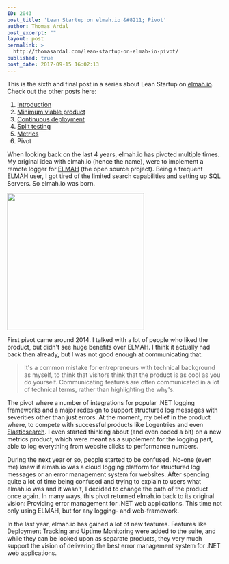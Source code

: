 ```yaml
---
ID: 2043
post_title: 'Lean Startup on elmah.io &#8211; Pivot'
author: Thomas Ardal
post_excerpt: ""
layout: post
permalink: >
  http://thomasardal.com/lean-startup-on-elmah-io-pivot/
published: true
post_date: 2017-09-15 16:02:13
---
```

This is the sixth and final post in a series about Lean Startup on <a href="https://elmah.io/">elmah.io</a>. Check out the other posts here:

<ol>
<li><a href="http://thomasardal.com/lean-startup-on-elmah-io-introduction/">Introduction</a></li>
<li><a href="http://thomasardal.com/lean-startup-on-elmah-io-minimum-viable-product/">Minimum viable product</a></li>
<li><a href="http://thomasardal.com/lean-startup-on-elmah-io-continuous-deployment/">Continuous deployment</a></li>
<li><a href="http://thomasardal.com/lean-startup-on-elmah-io-split-testing/">Split testing</a></li>
<li><a href="http://thomasardal.com/lean-startup-on-elmah-io-metrics/">Metrics</a></li>
<li>Pivot</li>
</ol>

When looking back on the last 4 years, elmah.io has pivoted multiple times. My original idea with elmah.io (hence the name), were to implement a remote logger for <a href="https://elmah.github.io/" target="_blank">ELMAH</a> (the open source project). Being a frequent ELMAH user, I got tired of the limited search capabilities and setting up SQL Servers. So elmah.io was born.

<img src="http://thomasardal.com/wp-content/uploads/2017/09/pivot.gif" alt="" width="320" height="320" class="aligncenter size-full wp-image-2068" />

First pivot came around 2014. I talked with a lot of people who liked the product, but didn't see huge benefits over ELMAH. I think it actually had back then already, but I was not good enough at communicating that.

<blockquote>It's a common mistake for entrepreneurs with technical background as myself, to think that visitors think that the product is as cool as you do yourself. Communicating features are often communicated in a lot of technical terms, rather than highlighting the why's.</blockquote>

The pivot where a number of integrations for popular .NET logging frameworks and a major redesign to support structured log messages with severities other than just errors. At the moment, my belief in the product where, to compete with successful products like Logentries and even <a href="https://www.elastic.co/products/elasticsearch" target="_blank">Elasticsearch</a>. I even started thinking about (and even coded a bit) on a new metrics product, which were meant as a supplement for the logging part, able to log everything from website clicks to performance numbers.

During the next year or so, people started to be confused. No-one (even me) knew if elmah.io was a cloud logging platform for structured log messages or an error management system for websites. After spending quite a lot of time being confused and trying to explain to users what elmah.io was and it wasn't, I decided to change the path of the product once again. In many ways, this pivot returned elmah.io back to its original vision: Providing error management for .NET web applications. This time not only using ELMAH, but for any logging- and web-framework.

In the last year, elmah.io has gained a lot of new features. Features like Deployment Tracking and Uptime Monitoring were added to the suite, and while they can be looked upon as separate products, they very much support the vision of delivering the best error management system for .NET web applications.